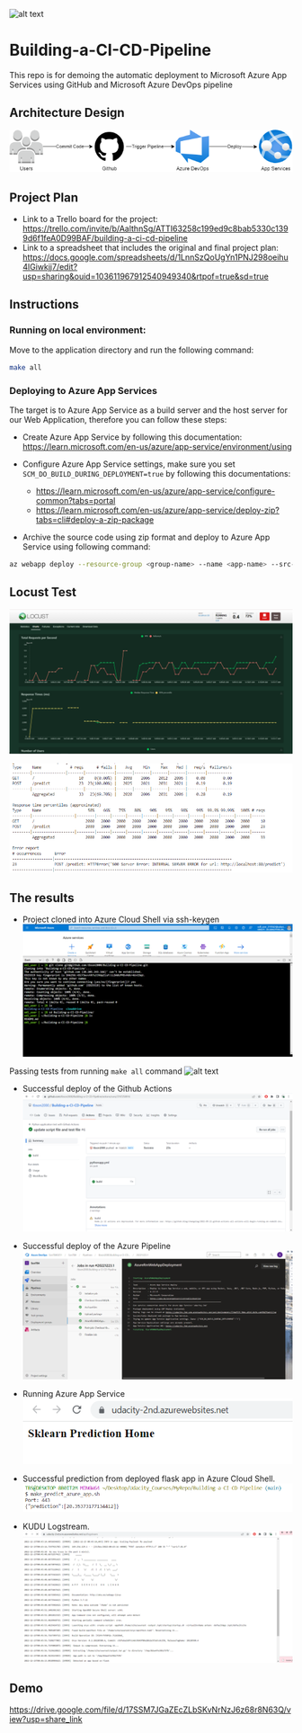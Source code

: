 ![alt text](https://github.com/tbson2000/Building-a-CI-CD-Pipeline/actions/workflows/pythonapp.yml/badge.svg)
# Building-a-CI-CD-Pipeline
This repo is for demoing the automatic deployment to Microsoft Azure App Services using GitHub and Microsoft Azure DevOps pipeline

## Architecture Design

![alt text](img/architecture_design.png)

## Project Plan

* Link to a Trello board for the project: https://trello.com/invite/b/AalthnSg/ATTI63258c199ed9c8bab5330c1399d6f1feA0D99BAF/building-a-ci-cd-pipeline
* Link to a spreadsheet that includes the original and final project plan: https://docs.google.com/spreadsheets/d/1LnnSzQoUgYn1PNJ298oeihu4lGiwkjj7/edit?usp=sharing&ouid=103611967912540949340&rtpof=true&sd=true

## Instructions
### Running on local environment:

Move to the application directory and run the following command:

```bash
make all
```
### Deploying to Azure App Services

The target is to Azure App Service as a build server and the host server for our Web Application, therefore you can follow these steps:

* Create Azure App Service by following this documentation: <https://learn.microsoft.com/en-us/azure/app-service/environment/using>

* Configure Azure App Service settings, make sure you set `SCM_DO_BUILD_DURING_DEPLOYMENT=true` by following this documentations:
  * <https://learn.microsoft.com/en-us/azure/app-service/configure-common?tabs=portal>
  * <https://learn.microsoft.com/en-us/azure/app-service/deploy-zip?tabs=cli#deploy-a-zip-package>

* Archive the source code using zip format and deploy to Azure App Service using following command:

```bash
az webapp deploy --resource-group <group-name> --name <app-name> --src-path <zip-package-path>
```
## Locust Test
![alt text](img/locust_test.png)

![alt text](img/locust_report.png)


## The results
* Project cloned into Azure Cloud Shell via ssh-keygen
![alt text](img/ssh-keygen.png)

 Passing tests from running `make all` command
![alt text](img/)

* Successful deploy of the Github Actions
![alt text](img/Github%20Actions%20build%20succeed.png)

* Successful deploy of the Azure Pipeline
![alt text](img/azurepipeline-success.png)

* Running Azure App Service
![alt text](img/webapp.png)

* Successful prediction from deployed flask app in Azure Cloud Shell.
![alt text](img/prediction.png)

* KUDU Logstream.
![alt text](img/logs%20stream.png)

## Demo
https://drive.google.com/file/d/17SSM7JGaZEcZLbSKvNrNzJ6z68r8N63Q/view?usp=share_link
